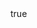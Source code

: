 ---
info:
  name: EF-111A RAVEN
  image: /img/aircraft/sead/usa/2_ef-111a_raven.png
  class: ППВО
  country: США
  cost: 160
  year: 1985

body:
  hp: 10
  armor_front: 0
  armor_side: 0
  armor_rear: 0
  armor_top: 0
  ecm: 60
  stealth: Хорошо
  air_detection: Хорошо
  speed: 1000
  turn_radius: 400
  fuel: 6500
  tot: 195

anti_radar:
  name: AGM-88 HARM
  attr_ptk: true
  attr_smn: true
  attr_ppvo: true
  ammo: 2
  range_ground: 5250
  accuracy: 65
  stabilizer: 65
  ap_power: 20
  suppression: 150
  rate_of_fire: 30
---